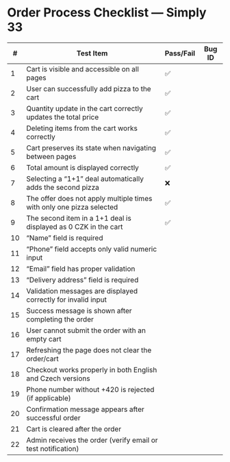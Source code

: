 # Order Process Checklist — Simply 33

| # | Test Item                                                                 | Pass/Fail | Bug ID |
|---|---------------------------------------------------------------------------|-----------|--------|
| 1 | Cart is visible and accessible on all pages                              |✅      |        |
| 2 | User can successfully add pizza to the cart                              |✅     |        |
| 3 | Quantity update in the cart correctly updates the total price            |✅     |        |
| 4 | Deleting items from the cart works correctly                             |✅           |        |
| 5 | Cart preserves its state when navigating between pages                   |✅           |        |
| 6 | Total amount is displayed correctly                                      |✅           |        |
| 7 | Selecting a “1+1” deal automatically adds the second pizza               |❌           |        |
| 8 | The offer does not apply multiple times with only one pizza selected     |✅           |        |
| 9 | The second item in a 1+1 deal is displayed as 0 CZK in the cart          |✅           |        |
|10 | “Name” field is required                                                 |           |        |
|11 | “Phone” field accepts only valid numeric input                           |           |        |
|12 | “Email” field has proper validation                                      |           |        |
|13 | “Delivery address” field is required                                     |           |        |
|14 | Validation messages are displayed correctly for invalid input            |           |        |
|15 | Success message is shown after completing the order                      |           |        |
|16 | User cannot submit the order with an empty cart                          |           |        |
|17 | Refreshing the page does not clear the order/cart                        |           |        |
|18 | Checkout works properly in both English and Czech versions               |           |        |
|19 | Phone number without +420 is rejected (if applicable)                   |           |        |
|20 | Confirmation message appears after successful order                      |           |        |
|21 | Cart is cleared after the order                                          |           |        |
|22 | Admin receives the order (verify email or test notification)             |           |        |
